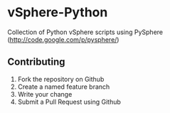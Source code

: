 vSphere-Python
==============

Collection of Python vSphere scripts using PySphere (http://code.google.com/p/pysphere/)

Contributing
------------

1. Fork the repository on Github
2. Create a named feature branch
3. Write your change
5. Submit a Pull Request using Github
